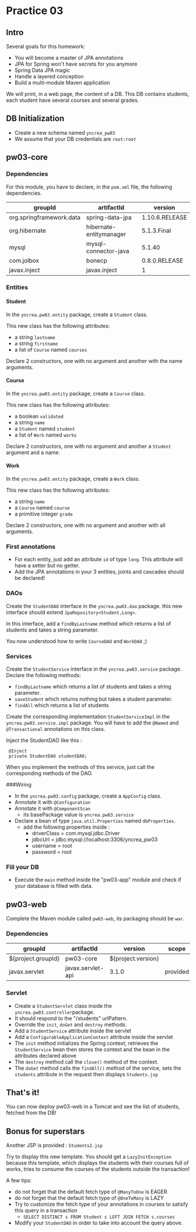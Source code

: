 # Practice 03

## Intro
Several goals for this homework:
* You will become a master of JPA annotations
* JPA for Spring won't have secrets for you anymore
* Spring Data JPA magic
* Handle a layered conception
* Build a multi-module Maven application

We will print, in a web page, the content of a DB. This DB contains students, each student have several courses and several grades.

## DB Initialization
* Create a new schema named `yncrea_pw03`
* We assume that your DB credentials are `root:root`

## pw03-core
### Dependencies
For this module, you have to declare, in the `pom.xml` file, the following dependencies.

|groupId   |artifactId      |  version |
|----------|-------------|------|
| org.springframework.data | spring-data-jpa | 1.10.6.RELEASE | 
| org.hibernate | hibernate-entitymanager | 5.1.3.Final | 
| mysql | mysql-connector-java | 5.1.40 | 
| com.jolbox | bonecp | 0.8.0.RELEASE | 
| javax.inject | javax.inject | 1 | 

### Entities
#### Student
In the `yncrea.pw03.entity` package, create a `Student` class.

This new class has the following attributes:
* a string `lastname`
* a string `firstname`
* a list of `Course` named `courses`

Declare 2 constructors, one with no argument and another with the name arguments.

#### Course
In the `yncrea.pw03.entity` package, create a `Course` class.

This new class has the following attributes:
* a boolean `validated`
* a string `name`
* a `Student` named `student`
* a list of `Work` named `works`

Declare 2 constructors, one with no argument and another a `Student` argument and a name.

#### Work
In the `yncrea.pw03.entity` package, create a `Work` class.

This new class has the following attributes:
* a string `name`
* a `Course` named `course`
* a primitive integer `grade`

Declare 2 constructors, one with no argument and another  with all arguments.

### First annotations
* For each entity, just add an attribute `id` of type `long`. This attribute will have a setter but no getter.
* Add the JPA annotations in your 3 entities, joints and cascades should be declared!

### DAOs
Create the `StudentDAO` interface in the `yncrea.pw03.dao` package. this new interface should extend `JpaRepository<Student,Long>`.

In this interface, add a `findByLastname` method which returns a list of students and takes a string parameter. 

You now understood how to write `CourseDAO` and `WorkDAO` ;)

### Services
Create the `StudentService` interface in the `yncrea.pw03.service` package.
Declare the following methods:
* `findByLastname` which returns a list of students and takes a string parameter.
* `saveStudent`  which returns nothing but takes a student parameter.
* `findAll` which returns a list of students 

Create the corresponding implementation `StudentServiceImpl` in the `yncrea.pw03.service.impl` package.
You will have to add the `@Named` and `@Transactional` annotations on this class.

Inject the StudentDAO like this :
```
 @Inject
 private StudentDAO studentDAO;
```

When you implement the methods of this service, just call the corresponding methods of the DAO.

###Wiring
* In the `yncrea.pw03.config` package, create a `AppConfig` class.
* Annotate it with `@Configuration`
* Annotate it with `@ComponentScan`
  * its basePackage value is `yncrea.pw03.service`
* Declare a bean of type `java.util.Properties` named `dbProperties`.
  * add the following properties inside :
    * driverClass = com.mysql.jdbc.Driver
    * jdbcUrl = jdbc:mysql://localhost:3306/yncrea_pw03
    * username = root
    * password = root
    
### Fill your DB
* Execute the `main` method inside the "pw03-app" module and check if your database is filled with data.

## pw03-web
Complete the Maven module called `pw03-web`, its packaging should be `war`.

### Dependencies
|groupId   |artifactId      |  version | scope |
|----------|-------------|------|------|
| ${project.groupId} | pw03-core | ${project.version} | |
| javax.servlet | javax.servlet-api | 3.1.0 | provided|

### Servlet
* Create a `StudentServlet` class inside the `yncrea.pw03.controller`package.
* It should respond to the "/students" urlPattern.
* Override the `init`, `doGet` and `destroy` methods.
* Add a `StudentService` attribute inside the servlet
* Add a `ConfigurableApplicationContext` attribute inside the servlet
* The `init` method initializes the Spring context, retrieves the `StudentService` bean then stores the context and the bean in the attributes declared above 
* The `destroy` method call the `close()` method of the context.
* The `doGet` method calls the `findAll()` method of the service, sets the `students` attribute in the request then displays `Students.jsp`

## That's it!
You can now deploy pw03-web in a Tomcat and see the list of students, fetched from the DB!

## Bonus for superstars
Another JSP is provided : `Students2.jsp`

Try to display this new template. You should get a `LazyInitException` because this template, which displays the students with their courses full of works, tries to consume the courses of the students outside the transaction!

A few tips:
* do not forget that the default fetch type of `@ManyToOne` is EAGER
* do not forget that the default fetch type of `@OneToMany` is LAZY
* Try to customize the fetch type of your annotations in courses to satisfy this query in a transaction
  * `SELECT DISTINCT s FROM Student s LEFT JOIN FETCH s.courses`
* Modify your `StudentDAO` in order to take into account the query above.



